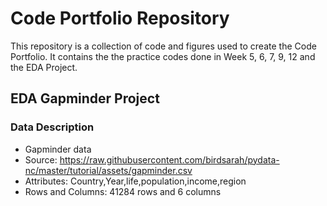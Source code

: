 # Code Portfolio Repository
This repository is a collection of code and figures used to create the Code Portfolio.
It contains the the practice codes done in Week 5, 6, 7, 9, 12 and the EDA Project.

## EDA Gapminder Project
### Data Description 
- Gapminder data
- Source: https://raw.githubusercontent.com/birdsarah/pydata-nc/master/tutorial/assets/gapminder.csv
- Attributes: Country,Year,life,population,income,region
- Rows and Columns: 41284 rows and 6 columns







